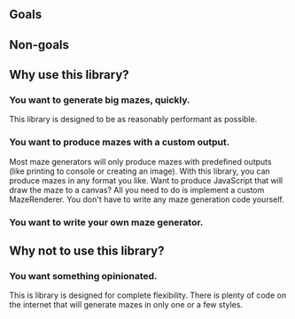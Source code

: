 ## Goals

## Non-goals

## Why use this library?

### You want to generate big mazes, quickly.

This library is designed to be as reasonably performant as possible.

### You want to produce mazes with a custom output.

Most maze generators will only produce mazes with predefined outputs (like printing to console or creating an image). With this library, you can produce mazes in any format you like. Want to produce JavaScript that will draw the maze to a canvas? All you need to do is implement a custom MazeRenderer. You don't have to write any maze generation code yourself.

### You want to write your own maze generator.

## Why not to use this library?

### You want something opinionated.

This is library is designed for complete flexibility. There is plenty of code on the internet that will generate mazes in only one or a few styles.